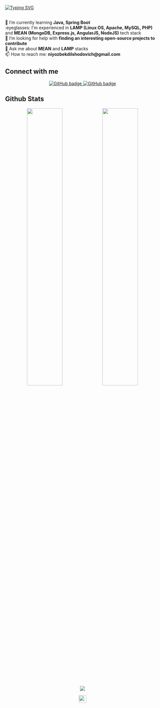 [![Typing SVG](https://readme-typing-svg.herokuapp.com?font=Robot-Bold&size=30&color=330033&center=true&vCenter=true&width=900&height=110&lines=Hi+There,+I+am+Niyo👋)](https://www.linkedin.com/in/niyozbek-obidov/)

<div align="left">
  <br>🌱 I’m currently learning <b>Java, Spring Boot</b>
  <br>:eyeglasses: I'm experienced in <b>LAMP (Linux OS, Apache, MySQL, PHP) </b> and <b>MEAN (MongoDB, Express.js, AngularJS, NodeJS)</b> tech stack
  <br>🤔 I’m looking for help with <b>finding an interesting open-source projects to contribute</b> 
  <br>💬 Ask me about <b>MEAN</b> and <b>LAMP</b> stacks
  <br>📫 How to reach me: <b>niyozbekdilshodovich@gmail.com</b>
</div>

<!--
**niyozbek/niyozbek** is a ✨ _special_ ✨ repository because its `README.md` (this file) appears on your GitHub profile.

Here are some ideas to get you started:

- 🔭 I’m currently working on ...
- 🌱 I’m currently learning ...
- 👯 I’m looking to collaborate on ...
- 🤔 I’m looking for help with ...
- 💬 Ask me about ...
- 📫 How to reach me: ...
- 😄 Pronouns: ...
- ⚡ Fun fact: ...
-->

## Connect with me
<p align="center">
  <a href="https://github.com/niyozbek">
    <img src="https://img.shields.io/github/followers/niyozbek?label=Followers&logo=GitHub&style=for-the-badge" alt="GitHub badge" />
  </a>
  <a href="https://www.linkedin.com/in/niyozbek-obidov/">
    <img src="https://img.shields.io/badge/LinkedIn-%23808080?style=for-the-badge&logo=linkedin" alt="GitHub badge" />
  </a>
</p>

## Github Stats
<p align="center">
  <img width="48%" src="https://github-readme-stats.vercel.app/api?username=niyozbek&show_icons=true&theme=tokyonight" />
  <img width="48%" src="https://github-readme-streak-stats.herokuapp.com/?user=niyozbek&theme=tokyonight" />
  <img src="https://github-readme-stats.vercel.app/api/top-langs/?username=niyozbek&theme=tokyonight" align="center" />
</p>

<div align="center">
<img src="https://komarev.com/ghpvc/?username=niyozbek&&style=flat-square" align="center" height='25px' />
</div>  
